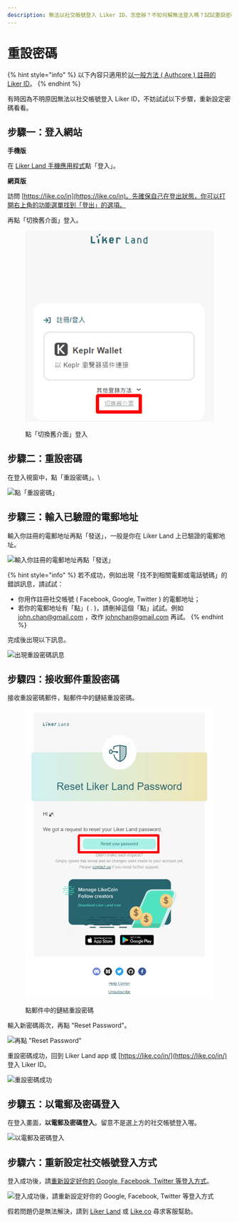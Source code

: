 ```yaml
---
description: 無法以社交帳號登入 Liker ID，怎麼辦？不知何解無法登入嗎？試試重設密碼吧！
---
```


# 重設密碼

{% hint style="info" %}
以下內容只適用於[以一般方法 ( Authcore ) 註冊的 Liker ID](./)。
{% endhint %}

有時因為不明原因無法以社交帳號登入 Liker ID，不妨試試以下步驟，重新設定密碼看看。

## **步驟一：登入網站**

**手機版**

在 [Liker Land 手機應用程式](../../liker-land/download.md)點「登入」。

**網頁版**

訪問 [https://like.co/in](https://like.co/in)。先確保自己在登出狀態，你可以打開右上角的功能選單找到「登出」的選項。

再點「切換舊介面」登入。

<figure><img src="../../../.gitbook/assets/resetpassword-0.png" alt=""><figcaption><p>點「切換舊介面」登入</p></figcaption></figure>

## **步驟二：重設密碼**

在登入視窗中，點「重設密碼」。\


![點「重設密碼」](../../../.gitbook/assets/resetpassword-1.png)

## 步驟三：輸入已驗證的電郵地址

輸入你註冊的電郵地址再點「發送」，一般是你在 Liker Land 上已驗證的電郵地址。

![輸入你註冊的電郵地址再點「發送」](../../../.gitbook/assets/resetpassword-2.png)

{% hint style="info" %}
若不成功，例如出現「找不到相關電郵或電話號碼」的錯誤訊息，請試試：

* 你用作註冊社交帳號 ( Facebook, Google, Twitter ) 的電郵地址；
* 若你的電郵地址有「點」( . )，請刪掉這個「點」試試。例如 john.chan@gmail.com ，改作 johnchan@gmail.com 再試。
{% endhint %}

完成後出現以下訊息。

![出現重設密碼訊息](../../../.gitbook/assets/resetpassword-3.png)

## **步驟四：接收郵件重設密碼**

接收重設密碼郵件，點郵件中的鏈結重設密碼。

<figure><img src="../../../.gitbook/assets/resetpassword-4.png" alt=""><figcaption><p>點郵件中的鏈結重設密碼</p></figcaption></figure>

輸入新密碼兩次，再點 "Reset Password"。

![再點 "Reset Password"](../../../.gitbook/assets/resetpassword-5.png)

重設密碼成功，回到 Liker Land app 或 [https://like.co/in/](https://like.co/in/) 登入 Liker ID。

![重設密碼成功](../../../.gitbook/assets/resetpassword-6.png)

## **步驟五：以電郵及密碼登入**

在登入畫面，**以電郵及密碼登入**。留意不是選上方的社交帳號登入喔。

![以電郵及密碼登入](../../../.gitbook/assets/resetpassword-7.png)

## **步驟六：重新設定社交帳號登入方式**

登入成功後，請[重新設定好你的 Google, Facebook, Twitter 等登入方式](social-media-logins.md)。

![登入成功後，請重新設定好你的 Google, Facebook, Twitter 等登入方式](../../../.gitbook/assets/social-media-logins-1.png)

假若問題仍是無法解決，請到 [Liker Land](https://liker.land/) 或 [Like.co](https://like.co/) 尋求客服幫助。
